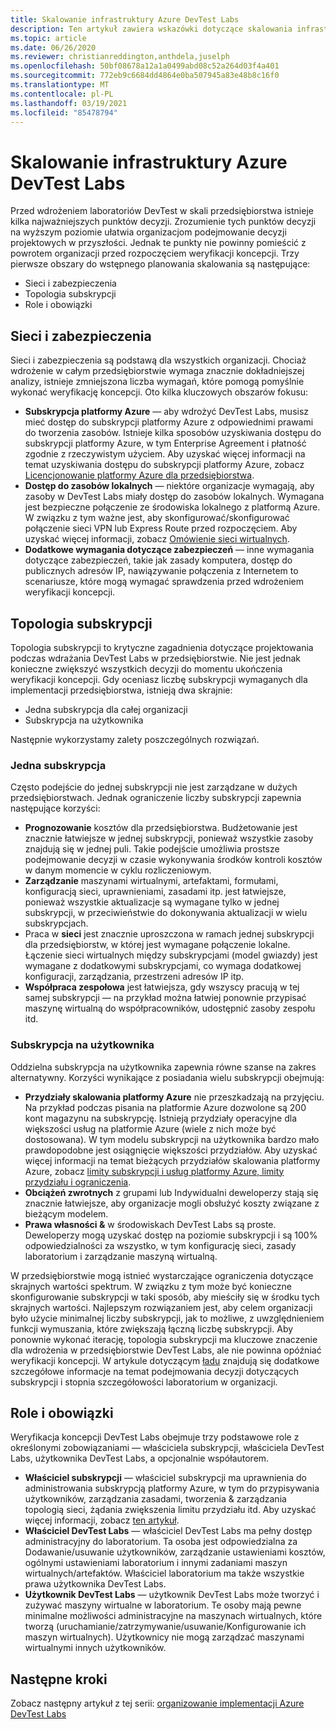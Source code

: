 ```yaml
---
title: Skalowanie infrastruktury Azure DevTest Labs
description: Ten artykuł zawiera wskazówki dotyczące skalowania infrastruktury Azure DevTest Labs.
ms.topic: article
ms.date: 06/26/2020
ms.reviewer: christianreddington,anthdela,juselph
ms.openlocfilehash: 50bf08678a12a1a0499abd08c52a264d03f4a401
ms.sourcegitcommit: 772eb9c6684dd4864e0ba507945a83e48b8c16f0
ms.translationtype: MT
ms.contentlocale: pl-PL
ms.lasthandoff: 03/19/2021
ms.locfileid: "85478794"
---
```

# <a name="scale-up-your-azure-devtest-labs-infrastructure"></a>Skalowanie infrastruktury Azure DevTest Labs
Przed wdrożeniem laboratoriów DevTest w skali przedsiębiorstwa istnieje kilka najważniejszych punktów decyzji. Zrozumienie tych punktów decyzji na wyższym poziomie ułatwia organizacjom podejmowanie decyzji projektowych w przyszłości. Jednak te punkty nie powinny pomieścić z powrotem organizacji przed rozpoczęciem weryfikacji koncepcji. Trzy pierwsze obszary do wstępnego planowania skalowania są następujące:

- Sieci i zabezpieczenia
- Topologia subskrypcji
- Role i obowiązki

## <a name="networking-and-security"></a>Sieci i zabezpieczenia
Sieci i zabezpieczenia są podstawą dla wszystkich organizacji. Chociaż wdrożenie w całym przedsiębiorstwie wymaga znacznie dokładniejszej analizy, istnieje zmniejszona liczba wymagań, które pomogą pomyślnie wykonać weryfikację koncepcji. Oto kilka kluczowych obszarów fokusu:

- **Subskrypcja platformy Azure** — aby wdrożyć DevTest Labs, musisz mieć dostęp do subskrypcji platformy Azure z odpowiednimi prawami do tworzenia zasobów. Istnieje kilka sposobów uzyskiwania dostępu do subskrypcji platformy Azure, w tym Enterprise Agreement i płatność zgodnie z rzeczywistym użyciem. Aby uzyskać więcej informacji na temat uzyskiwania dostępu do subskrypcji platformy Azure, zobacz [Licencjonowanie platformy Azure dla przedsiębiorstwa](https://azure.microsoft.com/pricing/enterprise-agreement/).
- **Dostęp do zasobów lokalnych** — niektóre organizacje wymagają, aby zasoby w DevTest Labs miały dostęp do zasobów lokalnych. Wymagana jest bezpieczne połączenie ze środowiska lokalnego z platformą Azure. W związku z tym ważne jest, aby skonfigurować/skonfigurować połączenie sieci VPN lub Express Route przed rozpoczęciem. Aby uzyskać więcej informacji, zobacz [Omówienie sieci wirtualnych](../virtual-network/virtual-networks-overview.md).
- **Dodatkowe wymagania dotyczące zabezpieczeń** — inne wymagania dotyczące zabezpieczeń, takie jak zasady komputera, dostęp do publicznych adresów IP, nawiązywanie połączenia z Internetem to scenariusze, które mogą wymagać sprawdzenia przed wdrożeniem weryfikacji koncepcji. 

## <a name="subscription-topology"></a>Topologia subskrypcji
Topologia subskrypcji to krytyczne zagadnienia dotyczące projektowania podczas wdrażania DevTest Labs w przedsiębiorstwie. Nie jest jednak konieczne zwiększyć wszystkich decyzji do momentu ukończenia weryfikacji koncepcji. Gdy oceniasz liczbę subskrypcji wymaganych dla implementacji przedsiębiorstwa, istnieją dwa skrajnie: 

- Jedna subskrypcja dla całej organizacji
- Subskrypcja na użytkownika

Następnie wykorzystamy zalety poszczególnych rozwiązań.

### <a name="one-subscription"></a>Jedna subskrypcja
Często podejście do jednej subskrypcji nie jest zarządzane w dużych przedsiębiorstwach. Jednak ograniczenie liczby subskrypcji zapewnia następujące korzyści:

- **Prognozowanie** kosztów dla przedsiębiorstwa.  Budżetowanie jest znacznie łatwiejsze w jednej subskrypcji, ponieważ wszystkie zasoby znajdują się w jednej puli. Takie podejście umożliwia prostsze podejmowanie decyzji w czasie wykonywania środków kontroli kosztów w danym momencie w cyklu rozliczeniowym.
- **Zarządzanie** maszynami wirtualnymi, artefaktami, formułami, konfiguracją sieci, uprawnieniami, zasadami itp. jest łatwiejsze, ponieważ wszystkie aktualizacje są wymagane tylko w jednej subskrypcji, w przeciwieństwie do dokonywania aktualizacji w wielu subskrypcjach.
- Praca w **sieci** jest znacznie uproszczona w ramach jednej subskrypcji dla przedsiębiorstw, w której jest wymagane połączenie lokalne. Łączenie sieci wirtualnych między subskrypcjami (model gwiazdy) jest wymagane z dodatkowymi subskrypcjami, co wymaga dodatkowej konfiguracji, zarządzania, przestrzeni adresów IP itp.
- **Współpraca zespołowa** jest łatwiejsza, gdy wszyscy pracują w tej samej subskrypcji — na przykład można łatwiej ponownie przypisać maszynę wirtualną do współpracowników, udostępnić zasoby zespołu itd.

### <a name="subscription-per-user"></a>Subskrypcja na użytkownika
Oddzielna subskrypcja na użytkownika zapewnia równe szanse na zakres alternatywny. Korzyści wynikające z posiadania wielu subskrypcji obejmują:

- **Przydziały skalowania platformy Azure** nie przeszkadzają na przyjęciu. Na przykład podczas pisania na platformie Azure dozwolone są 200 kont magazynu na subskrypcję. Istnieją przydziały operacyjne dla większości usług na platformie Azure (wiele z nich może być dostosowana). W tym modelu subskrypcji na użytkownika bardzo mało prawdopodobne jest osiągnięcie większości przydziałów. Aby uzyskać więcej informacji na temat bieżących przydziałów skalowania platformy Azure, zobacz [limity subskrypcji i usług platformy Azure, limity przydziału i ograniczenia](../azure-resource-manager/management/azure-subscription-service-limits.md).
- **Obciążeń zwrotnych** z grupami lub Indywidualni deweloperzy stają się znacznie łatwiejsze, aby organizacje mogli obsłużyć koszty związane z bieżącym modelem.
- **Prawa własności &** w środowiskach DevTest Labs są proste. Deweloperzy mogą uzyskać dostęp na poziomie subskrypcji i są 100% odpowiedzialności za wszystko, w tym konfigurację sieci, zasady laboratorium i zarządzanie maszyną wirtualną.

W przedsiębiorstwie mogą istnieć wystarczające ograniczenia dotyczące skrajnych wartości spektrum. W związku z tym może być konieczne skonfigurowanie subskrypcji w taki sposób, aby mieściły się w środku tych skrajnych wartości. Najlepszym rozwiązaniem jest, aby celem organizacji było użycie minimalnej liczby subskrypcji, jak to możliwe, z uwzględnieniem funkcji wymuszania, które zwiększają łączną liczbę subskrypcji. Aby ponownie wykonać iterację, topologia subskrypcji ma kluczowe znaczenie dla wdrożenia w przedsiębiorstwie DevTest Labs, ale nie powinna opóźniać weryfikacji koncepcji. W artykule dotyczącym [ładu](devtest-lab-guidance-governance-policy-compliance.md) znajdują się dodatkowe szczegółowe informacje na temat podejmowania decyzji dotyczących subskrypcji i stopnia szczegółowości laboratorium w organizacji.

## <a name="roles-and-responsibilities"></a>Role i obowiązki
Weryfikacja koncepcji DevTest Labs obejmuje trzy podstawowe role z określonymi zobowiązaniami — właściciela subskrypcji, właściciela DevTest Labs, użytkownika DevTest Labs, a opcjonalnie współautorem.

- **Właściciel subskrypcji** — właściciel subskrypcji ma uprawnienia do administrowania subskrypcją platformy Azure, w tym do przypisywania użytkowników, zarządzania zasadami, tworzenia & zarządzania topologią sieci, żądania zwiększenia limitu przydziału itd. Aby uzyskać więcej informacji, zobacz [ten artykuł](../role-based-access-control/rbac-and-directory-admin-roles.md).
- **Właściciel DevTest Labs** — właściciel DevTest Labs ma pełny dostęp administracyjny do laboratorium. Ta osoba jest odpowiedzialna za Dodawanie/usuwanie użytkowników, zarządzanie ustawieniami kosztów, ogólnymi ustawieniami laboratorium i innymi zadaniami maszyn wirtualnych/artefaktów. Właściciel laboratorium ma także wszystkie prawa użytkownika DevTest Labs.
- **Użytkownik DevTest Labs** — użytkownik DevTest Labs może tworzyć i zużywać maszyny wirtualne w laboratorium. Te osoby mają pewne minimalne możliwości administracyjne na maszynach wirtualnych, które tworzą (uruchamianie/zatrzymywanie/usuwanie/Konfigurowanie ich maszyn wirtualnych). Użytkownicy nie mogą zarządzać maszynami wirtualnymi innych użytkowników.

## <a name="next-steps"></a>Następne kroki
Zobacz następny artykuł z tej serii: [organizowanie implementacji Azure DevTest Labs](devtest-lab-guidance-orchestrate-implementation.md)